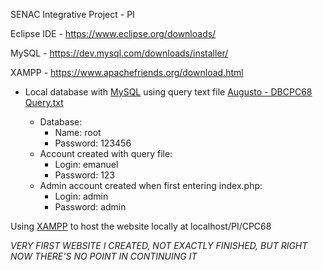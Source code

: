 SENAC Integrative Project - PI

Eclipse IDE - https://www.eclipse.org/downloads/

MySQL - https://dev.mysql.com/downloads/installer/

XAMPP - https://www.apachefriends.org/download.html

- Local database with [MySQL](https://dev.mysql.com/downloads/installer/) using query text file [Augusto - DBCPC68 Query.txt](https://github.com/JEAugustoSilva/SENACEclipseProject-CPC68/blob/main/PI/Augusto%20-%20DBCPC68%20Query.txt)

  - Database:
    - Name: root
    - Password: 123456
  - Account created with query file:
    - Login: emanuel
    - Password: 123
  - Admin account created when first entering index.php:
    - Login: admin
    - Password: admin


Using [XAMPP](https://www.apachefriends.org/download.html) to host the website locally at localhost/PI/CPC68

*VERY FIRST WEBSITE I CREATED, NOT EXACTLY FINISHED, BUT RIGHT NOW THERE'S NO POINT IN CONTINUING IT*
